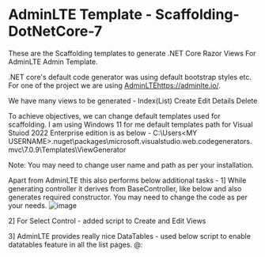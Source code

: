 # AdminLTE Template - Scaffolding-DotNetCore-7
These are the Scaffolding templates to generate .NET Core Razor Views For AdminLTE Admin Template.

.NET core's default code generator was using default bootstrap styles etc. For one of the project we are using [AdminLTE](https://adminlte.io/)https://adminlte.io/.

We have many views to be generated - 
Index(List)
Create
Edit
Details
Delete

To achieve objectives, we can change default templates used for scaffolding.  I am using Windows 11 for me default templates path for Visual Stuiod 2022 Enterprise edition is as below - 
C:\Users\<MY USERNAME>\.nuget\packages\microsoft.visualstudio.web.codegenerators.mvc\7.0.9\Templates\ViewGenerator

Note: You may need to change user name and path as per your installation.

Apart from AdminLTE this also performs below additional tasks - 
1] While generating controller it derives from BaseController, like below and also generates required constructor. You may need to change the code as per your needs.
![image](https://github.com/udkadam/AdminLTE-Scaffolding-DotNetCore-7/assets/306496/3ce17fbb-7e6a-4486-a9b9-8dc4cb248d1f)

2] For Select Control - added script to Create and Edit Views

<script>
    $(document).ready(function() {
            $('select').select2();
    });
</script>

3] AdminLTE provides really nice DataTables - used below script to enable datatables feature in all the list pages.
@:<script>
    @:$(function () {
        @:$(".table").DataTable({"responsive": true, "lengthChange": false, "autoWidth": false,"buttons": ["copy", "csv", "excel", "pdf", "print", "colvis"]}).buttons().container().appendTo('#example1_wrapper .col-md-6:eq(0)');      
    @:});
@:</script>



